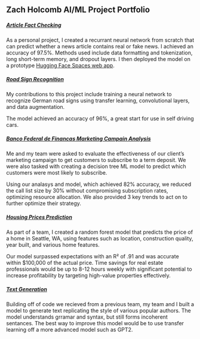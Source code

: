 
## Zach Holcomb AI/ML Project Portfolio

##### [Article Fact Checking](https://github.com/holcombzv/ml_ai_portfolio/tree/main/fact_checking)

As a personal project, I created a recurrant neural network from scratch
that can predict whether a news article contains real or fake news. I
achieved an accuracy of 97.5%. Methods used include data formatting and
tokenization, long short-term memory, and dropout layers. I then
deployed the model on a prototype [Hugging Face Spaces web
app](https://huggingface.co/spaces/holcombzv/fact_checker_streamlit).

##### [Road Sign Recognition](https://github.com/holcombzv/ml_ai_portfolio/tree/main/road_signs)

My contributions to this project include training a neural network to
recognize German road signs using transfer learning, convolutional
layers, and data augmentation.

The model achieved an accuracy of 96%, a great start for use in self
driving cars.

##### [Banco Federal de Financas Marketing Campain Analysis](https://github.com/holcombzv/ml_ai_portfolio/tree/main/banco_federal_marketing)

Me and my team were asked to evaluate the effectiveness of our client’s
marketing campaign to get customers to subscribe to a term deposit. We
were also tasked with creating a decision tree ML model to predict which
customers were most likely to subscribe.

Using our analasys and model, which achieved 82% accuracy, we reduced
the call list size by 30% without compromising subscription rates,
optimizing resource allocation. We also provided 3 key trends to act on
to further optimize their strategy.

##### [Housing Prices Prediction](https://github.com/holcombzv/ml_ai_portfolio/tree/main/home_prices)

As part of a team, I created a random forest model that predicts the
price of a home in Seattle, WA, using features such as location,
construction quality, year built, and various home features.

Our model surpassed expectations with an R² of .91 and was accurate
within \$100,000 of the actual price. Time savings for real estate
professionals would be up to 8-12 hours weekly with significant
potential to increase profitability by targeting high-value properties
effectively.

##### [Text Generation](https://github.com/holcombzv/ml_ai_portfolio/tree/main/text_generation)

Building off of code we recieved from a previous team, my team and I
built a model to generate text replicating the style of various popular
authors. The model understands grramar and syntax, but still forms
incoherent sentances. The best way to improve this model would be to use
transfer learning off a more advanced model such as GPT2.
